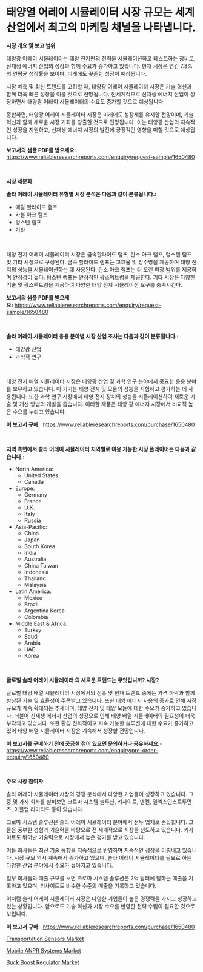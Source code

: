 <p><h1>태양열 어레이 시뮬레이터 시장 규모는 세계 산업에서 최고의 마케팅 채널을 나타냅니다.</h1></p><p><strong>시장 개요 및 보고 범위</strong></p>
<p><p>태양광 어레이 시뮬레이터는 태양 전지판의 전력을 시뮬레이션하고 테스트하는 장비로, 신재생 에너지 산업의 성장과 함께 수요가 증가하고 있습니다. 현재 시장은 연간 7.8%의 연평균 성장률을 보이며, 미래에도 꾸준한 성장이 예상됩니다.</p><p>시장 예측 및 최신 트렌드를 고려할 때, 태양광 어레이 시뮬레이터 시장은 기술 혁신과 함께 더욱 빠른 성장을 이룰 것으로 전망됩니다. 전세계적으로 신재생 에너지 산업이 성장하면서 태양광 어레이 시뮬레이터의 수요도 증가할 것으로 예상됩니다.</p><p>종합하면, 태양광 어레이 시뮬레이터 시장은 미래에도 성장세를 유지할 전망이며, 기술 혁신과 함께 새로운 시장 기회를 창출할 것으로 전망됩니다. 이는 태양광 산업의 지속적인 성장을 지원하고, 신재생 에너지 시장의 발전에 긍정적인 영향을 미칠 것으로 예상됩니다.</p></p>
<p><strong>보고서의 샘플 PDF를 받으세요:</strong> <a href="https://www.reliableresearchreports.com/enquiry/request-sample/1650480">https://www.reliableresearchreports.com/enquiry/request-sample/1650480</a></p>
<p>&nbsp;</p>
<p><strong>시장 세분화</strong></p>
<p><strong>솔라 어레이 시뮬레이터 유형별 시장 분석은 다음과 같이 분류됩니다.:</strong></p>
<p><ul><li>메탈 할라이드 램프</li><li>카본 아크 램프</li><li>텅스텐 램프</li><li>기타</li></ul></p>
<p>&nbsp;</p>
<p><p>태양 전지 어레이 시뮬레이터 시장은 금속할라이드 램프, 탄소 아크 램프, 텅스텐 램프 및 기타 시장으로 구성된다. 금속 할라이드 램프는 고효율 및 장수명을 제공하며 태양 전지의 성능을 시뮬레이션하는 데 사용된다. 탄소 아크 램프는 더 오랜 파장 범위를 제공하며 안정성이 높다. 텅스텐 램프는 안정적인 광스펙트럼을 제공한다. 기타 시장은 다양한 기술 및 광스펙트럼을 제공하여 다양한 태양 전지 시뮬레이션 요구를 충족시킨다.</p></p>
<p><strong>보고서의 샘플 PDF를 받으세요:</strong>&nbsp;<a href="https://www.reliableresearchreports.com/enquiry/request-sample/1650480">https://www.reliableresearchreports.com/enquiry/request-sample/1650480</a></p>
<p>&nbsp;</p>
<p><strong> 솔라 어레이 시뮬레이터 응용 분야별 시장 산업 조사는 다음과 같이 분류됩니다.:</strong></p>
<p><ul><li>태양광 산업</li><li>과학적 연구</li></ul></p>
<p>&nbsp;</p>
<p><p>태양 전지 배열 시뮬레이터 시장은 태양광 산업 및 과학 연구 분야에서 중요한 응용 분야를 보유하고 있습니다. 이 기기는 태양 전지 및 모듈의 성능을 시험하고 평가하는 데 사용됩니다. 또한 과학 연구 시장에서 태양 전지 장치의 성능을 시뮬레이션하여 새로운 기술 및 개선 방법의 개발을 돕습니다. 이러한 제품은 태양 광 에너지 시장에서 비교적 높은 수요를 누리고 있습니다.</p></p>
<p><strong>이 보고서 구매:</strong>&nbsp; <a href="https://www.reliableresearchreports.com/purchase/1650480">https://www.reliableresearchreports.com/purchase/1650480</a></p>
<p>&nbsp;</p>
<p><strong>지역 측면에서 솔라 어레이 시뮬레이터 지역별로 이용 가능한 시장 플레이어는 다음과 같습니다.:</strong></p>
<p><ul>
    <li>
        North America:
        <ul>
            <li>United States</li>
            <li>Canada</li>
        </ul>
    </li>
    <li>
        Europe:
        <ul>
            <li>Germany</li>
            <li>France</li>
            <li>U.K.</li>
            <li>Italy</li>
            <li>Russia</li>
        </ul>
    </li>
    <li>
        Asia-Pacific:
        <ul>
            <li>China</li>
            <li>Japan</li>
            <li>South Korea</li>
            <li>India</li>
            <li>Australia</li>
            <li>China Taiwan</li>
            <li>Indonesia</li>
            <li>Thailand</li>
            <li>Malaysia</li>
        </ul>
    </li>
    <li>
        Latin America:
        <ul>
            <li>Mexico</li>
            <li>Brazil</li>
            <li>Argentina Korea</li>
            <li>Colombia</li>
        </ul>
    </li>
    <li>
        Middle East & Africa:
        <ul>
            <li>Turkey</li>
            <li>Saudi</li>
            <li>Arabia</li>
            <li>UAE</li>
            <li>Korea</li>
        </ul>
    </li>
    </ul></p>
<p>&nbsp;</p>
<p><strong>글로벌 솔라 어레이 시뮬레이터 의 새로운 트렌드는 무엇입니까? 시장?</strong></p>
<p><p>글로벌 태양 배열 시뮬레이터 시장에서의 신흥 및 현재 트렌드 중에는 가격 하락과 함께 향상된 기술 및 효율성이 주목받고 있습니다. 또한 태양 에너지 사용의 증가로 인해 시장 규모가 계속 확대되는 추세이며, 태양 전지 및 태양 모듈에 대한 수요가 증가하고 있습니다. 더불어 신재생 에너지 산업의 성장으로 인해 태양 배열 시뮬레이터의 필요성이 더욱 부각되고 있습니다. 또한 환경 친화적이고 지속 가능한 솔루션에 대한 수요가 증가하고 있어 태양 배열 시뮬레이터 시장은 계속해서 성장할 전망입니다.</p></p>
<p><strong>이 보고서를 구매하기 전에 궁금한 점이 있으면 문의하거나 공유하세요.</strong>- <a href="https://www.reliableresearchreports.com/enquiry/pre-order-enquiry/1650480">https://www.reliableresearchreports.com/enquiry/pre-order-enquiry/1650480</a></p>
<p>&nbsp;</p>
<p><strong>주요 시장 참여자</strong></p>
<p><p>솔라 어레이 시뮬레이터 시장의 경쟁 분석에서 다양한 기업들이 성장하고 있습니다. 그 중 몇 가지 회사를 살펴보면 크로마 시스템 솔루션, 키사이트, 덴켄, 엘엑스인스트루먼츠, 아플랩 리미티드 등이 있습니다.</p><p>크로마 시스템 솔루션은 솔라 어레이 시뮬레이터 분야에서 선두 업체로 손꼽힙니다. 그들은 풍부한 경험과 기술력을 바탕으로 전 세계적으로 시장을 선도하고 있습니다. 키사이트도 뛰어난 기술력으로 시장에서 높은 평가를 받고 있습니다.</p><p>이들 회사들은 최신 기술 동향을 지속적으로 반영하며 지속적인 성장을 이뤄내고 있습니다. 시장 규모 역시 계속해서 증가하고 있으며, 솔라 어레이 시뮬레이터를 필요로 하는 다양한 산업 분야에서 수요가 높아지고 있습니다.</p><p>일부 회사들의 매출 규모를 보면 크로마 시스템 솔루션은 2억 달러에 달하는 매출을 기록하고 있으며, 키사이트도 비슷한 수준의 매출을 기록하고 있습니다.</p><p>이처럼 솔라 어레이 시뮬레이터 시장은 다양한 기업들이 높은 경쟁력을 가지고 성장하고 있는 상황입니다. 앞으로도 기술 혁신과 시장 수요를 반영한 전략 수립이 필요할 것으로 보입니다.</p></p>
<p><strong>이 보고서 구매:</strong>&nbsp;&nbsp;<a href="https://www.reliableresearchreports.com/purchase/1650480">https://www.reliableresearchreports.com/purchase/1650480</a></p>
<p><p><a href="https://github.com/wwwkeltoum/Market-Research-Report-List-2/blob/main/transportation-sensors-market.md">Transportation Sensors Market</a></p><p><a href="https://github.com/joannesouthgate/Market-Research-Report-List-2/blob/main/mobile-anpr-systems-market.md">Mobile ANPR Systems Market</a></p><p><a href="https://github.com/sofayahoo2023/Market-Research-Report-List-3/blob/main/buck-boost-regulator-market.md">Buck Boost Regulator Market</a></p></p>
